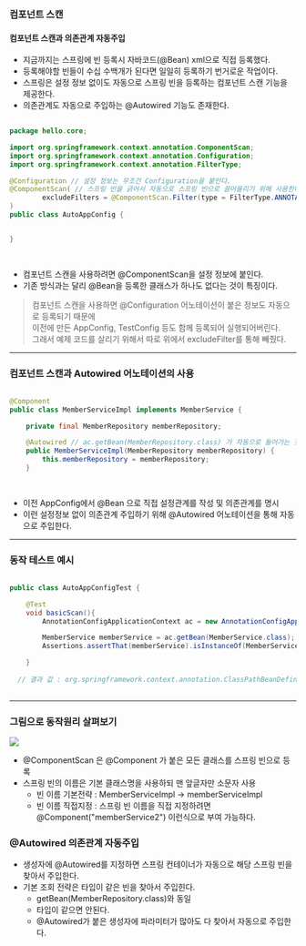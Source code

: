 ### 컴포넌트 스캔
#### 컴포넌트 스캔과 의존관계 자동주입
* 지금까지는 스프링에 빈 등록시 자바코드(@Bean) xml<bean>으로 직접 등록했다.
* 등록해야할 빈들이 수십 수백개가 된다면 일일히 등록하기 번거로운 작업이다.
* 스프링은 설정 정보 없이도 자동으로 스프링 빈을 등록하는 컴포넌트 스캔 기능을 제공한다.
* 의존관계도 자동으로 주입하는 @Autowired 기능도 존재한다.
  
``` java
  
package hello.core;

import org.springframework.context.annotation.ComponentScan;
import org.springframework.context.annotation.Configuration;
import org.springframework.context.annotation.FilterType;

@Configuration // 설정 정보는 무조건 Configuration을 붙인다.
@ComponentScan( // 스프링 빈을 긁어서 자동으로 스프링 빈으로 끌어올리기 위해 사용한다.
        excludeFilters = @ComponentScan.Filter(type = FilterType.ANNOTATION, classes = Configuration.class)
)
public class AutoAppConfig {


}

  
```

* 컴포넌트 스캔을 사용하려면 @ComponentScan을 설정 정보에 붙인다.
* 기존 방식과는 달리 @Bean을 등록한 클래스가 하나도 없다는 것이 특징이다. 
  
> 컴포넌트 스캔을 사용하면 @Configuration 어노테이션이 붙은 정보도 자동으로 등록되기 때문에 <br>
> 이전에 만든 AppConfig, TestConfig 등도 함께 등록되어 실행되어버린다. <br>
> 그래서 예제 코드를 살리기 위해서 따로 위에서 excludeFilter를 통해 빼줬다.

----

### 컴포넌트 스캔과 Autowired 어노테이션의 사용
  
``` java
  
@Component
public class MemberServiceImpl implements MemberService {

    private final MemberRepository memberRepository;

    @Autowired // ac.getBean(MemberRepository.class) 가 자동으로 들어가는 것과 같다
    public MemberServiceImpl(MemberRepository memberRepository) {
        this.memberRepository = memberRepository;
    }

  
```
  
* 이전 AppConfig에서 @Bean 으로 직접 설정관계를 작성 및 의존관계를 명시
* 이런 설정정보 없이 의존관계 주입하기 위해 @Autowired 어노테이션을 통해 자동으로 주입한다.
  
----
  
### 동작 테스트 예시
  
``` java
  
public class AutoAppConfigTest {

    @Test
    void basicScan(){
        AnnotationConfigApplicationContext ac = new AnnotationConfigApplicationContext(AutoAppConfig.class);

        MemberService memberService = ac.getBean(MemberService.class);
        Assertions.assertThat(memberService).isInstanceOf(MemberService.class);

    }  
  
  // 결과 값 : org.springframework.context.annotation.ClassPathBeanDefinitionScanner 부분이 표시되며 정상적으로 빈등록된다.
  
```
  
----
  
### 그림으로 동작원리 살펴보기

<img src = https://user-images.githubusercontent.com/32288986/129160553-41ee826e-a7cc-4db0-b41f-f0e1b397febf.png>

* @ComponentScan 은 @Component 가 붙은 모든 클래스를 스프링 빈으로 등록
* 스프링 빈의 이름은 기본 클래스명을 사용하되 맨 앞글자만 소문자 사용
  * 빈 이름 기본전략 : MemberServiceImpl -> memberServiceImpl
  * 빈 이름 직접지정 : 스프링 빈 이름을 직접 지정하려면 @Component("memberService2") 이런식으로 부여 가능하다.

### @Autowired 의존관계 자동주입
* 생성자에 @Autowired를 지정하면 스프링 컨테이너가 자동으로 해당 스프링 빈을 찾아서 주입한다.
* 기본 조회 전략은 타입이 같은 빈을 찾아서 주입힌다.
  * getBean(MemberRepository.class)와 동일
  * 타입이 같으면 안된다.
  * @Autowired가 붙은 생성자에 파라미터가 많아도 다 찾아서 자동으로 주입한다.
  









